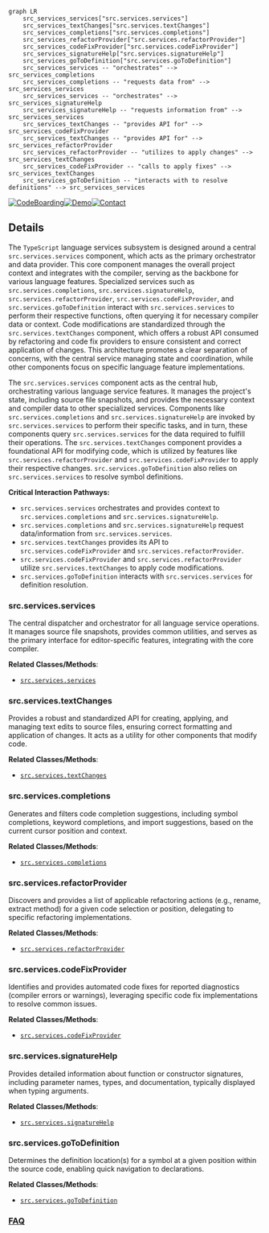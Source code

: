 ```mermaid
graph LR
    src_services_services["src.services.services"]
    src_services_textChanges["src.services.textChanges"]
    src_services_completions["src.services.completions"]
    src_services_refactorProvider["src.services.refactorProvider"]
    src_services_codeFixProvider["src.services.codeFixProvider"]
    src_services_signatureHelp["src.services.signatureHelp"]
    src_services_goToDefinition["src.services.goToDefinition"]
    src_services_services -- "orchestrates" --> src_services_completions
    src_services_completions -- "requests data from" --> src_services_services
    src_services_services -- "orchestrates" --> src_services_signatureHelp
    src_services_signatureHelp -- "requests information from" --> src_services_services
    src_services_textChanges -- "provides API for" --> src_services_codeFixProvider
    src_services_textChanges -- "provides API for" --> src_services_refactorProvider
    src_services_refactorProvider -- "utilizes to apply changes" --> src_services_textChanges
    src_services_codeFixProvider -- "calls to apply fixes" --> src_services_textChanges
    src_services_goToDefinition -- "interacts with to resolve definitions" --> src_services_services
```

[![CodeBoarding](https://img.shields.io/badge/Generated%20by-CodeBoarding-9cf?style=flat-square)](https://github.com/CodeBoarding/CodeBoarding)[![Demo](https://img.shields.io/badge/Try%20our-Demo-blue?style=flat-square)](https://www.codeboarding.org/demo)[![Contact](https://img.shields.io/badge/Contact%20us%20-%20contact@codeboarding.org-lightgrey?style=flat-square)](mailto:contact@codeboarding.org)

## Details

The `TypeScript` language services subsystem is designed around a central `src.services.services` component, which acts as the primary orchestrator and data provider. This core component manages the overall project context and integrates with the compiler, serving as the backbone for various language features. Specialized services such as `src.services.completions`, `src.services.signatureHelp`, `src.services.refactorProvider`, `src.services.codeFixProvider`, and `src.services.goToDefinition` interact with `src.services.services` to perform their respective functions, often querying it for necessary compiler data or context. Code modifications are standardized through the `src.services.textChanges` component, which offers a robust API consumed by refactoring and code fix providers to ensure consistent and correct application of changes. This architecture promotes a clear separation of concerns, with the central service managing state and coordination, while other components focus on specific language feature implementations.

The `src.services.services` component acts as the central hub, orchestrating various language service features. It manages the project's state, including source file snapshots, and provides the necessary context and compiler data to other specialized services. Components like `src.services.completions` and `src.services.signatureHelp` are invoked by `src.services.services` to perform their specific tasks, and in turn, these components query `src.services.services` for the data required to fulfill their operations. The `src.services.textChanges` component provides a foundational API for modifying code, which is utilized by features like `src.services.refactorProvider` and `src.services.codeFixProvider` to apply their respective changes. `src.services.goToDefinition` also relies on `src.services.services` to resolve symbol definitions.

**Critical Interaction Pathways:**
- `src.services.services` orchestrates and provides context to `src.services.completions` and `src.services.signatureHelp`.
- `src.services.completions` and `src.services.signatureHelp` request data/information from `src.services.services`.
- `src.services.textChanges` provides its API to `src.services.codeFixProvider` and `src.services.refactorProvider`.
- `src.services.codeFixProvider` and `src.services.refactorProvider` utilize `src.services.textChanges` to apply code modifications.
- `src.services.goToDefinition` interacts with `src.services.services` for definition resolution.

### src.services.services
The central dispatcher and orchestrator for all language service operations. It manages source file snapshots, provides common utilities, and serves as the primary interface for editor-specific features, integrating with the core compiler.


**Related Classes/Methods**:

- <a href="https://github.com/microsoft/TypeScript/blob/main/src/services/services.ts" target="_blank" rel="noopener noreferrer">`src.services.services`</a>


### src.services.textChanges
Provides a robust and standardized API for creating, applying, and managing text edits to source files, ensuring correct formatting and application of changes. It acts as a utility for other components that modify code.


**Related Classes/Methods**:

- <a href="https://github.com/microsoft/TypeScript/blob/main/src/services/textChanges.ts" target="_blank" rel="noopener noreferrer">`src.services.textChanges`</a>


### src.services.completions
Generates and filters code completion suggestions, including symbol completions, keyword completions, and import suggestions, based on the current cursor position and context.


**Related Classes/Methods**:

- <a href="https://github.com/microsoft/TypeScript/blob/main/src/services/completions.ts" target="_blank" rel="noopener noreferrer">`src.services.completions`</a>


### src.services.refactorProvider
Discovers and provides a list of applicable refactoring actions (e.g., rename, extract method) for a given code selection or position, delegating to specific refactoring implementations.


**Related Classes/Methods**:

- <a href="https://github.com/microsoft/TypeScript/blob/main/src/services/refactors/" target="_blank" rel="noopener noreferrer">`src.services.refactorProvider`</a>


### src.services.codeFixProvider
Identifies and provides automated code fixes for reported diagnostics (compiler errors or warnings), leveraging specific code fix implementations to resolve common issues.


**Related Classes/Methods**:

- <a href="https://github.com/microsoft/TypeScript/blob/main/src/services/codeFixProvider.ts" target="_blank" rel="noopener noreferrer">`src.services.codeFixProvider`</a>


### src.services.signatureHelp
Provides detailed information about function or constructor signatures, including parameter names, types, and documentation, typically displayed when typing arguments.


**Related Classes/Methods**:

- <a href="https://github.com/microsoft/TypeScript/blob/main/src/services/signatureHelp.ts" target="_blank" rel="noopener noreferrer">`src.services.signatureHelp`</a>


### src.services.goToDefinition
Determines the definition location(s) for a symbol at a given position within the source code, enabling quick navigation to declarations.


**Related Classes/Methods**:

- <a href="https://github.com/microsoft/TypeScript/blob/main/src/services/goToDefinition.ts" target="_blank" rel="noopener noreferrer">`src.services.goToDefinition`</a>




### [FAQ](https://github.com/CodeBoarding/GeneratedOnBoardings/tree/main?tab=readme-ov-file#faq)